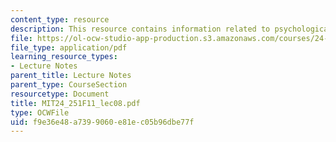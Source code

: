 ```yaml
---
content_type: resource
description: This resource contains information related to psychological theories.
file: https://ol-ocw-studio-app-production.s3.amazonaws.com/courses/24-251-introduction-to-philosophy-of-language-fall-2011/f9e36e48a7399060e81ec05b96dbe77f_MIT24_251F11_lec08.pdf
file_type: application/pdf
learning_resource_types:
- Lecture Notes
parent_title: Lecture Notes
parent_type: CourseSection
resourcetype: Document
title: MIT24_251F11_lec08.pdf
type: OCWFile
uid: f9e36e48-a739-9060-e81e-c05b96dbe77f
---
```

